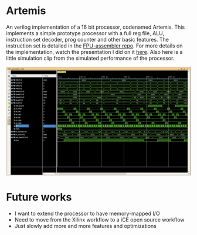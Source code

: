 # Artemis
An verilog implementation of a 16 bit processor, codenamed Artemis. This implements a simple prototype processor with a full reg file, ALU, instruction set decoder, prog counter and other basic features. The instruction set is detailed in the [FPU-assembler repo](https://github.com/solderneer/FPU-assembler). For more details on the implementation, watch the presentation I did on it [here](https://engineers.sg/video/custom-designed-16-bit-processor-in-a-xilinx-fpga--2517). Also here is a little simulation clip from the simulated performance of the processor.

![alternativetext](assets/snip.png)

# Future works
* I want to extend the processor to have memory-mapped I/O
* Need to move from the Xilinx workflow to a iCE open source workflow
* Just slowly add more and more features and optimizations
